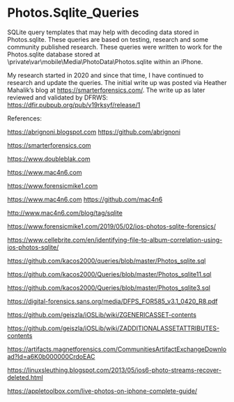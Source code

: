 # Photos.Sqlite_Queries
SQLite query templates that may help with decoding data stored in Photos.sqlite. These queries are based on testing, research and some community published research. These queries were written to work for the Photos.sqlite database stored at \private\var\mobile\Media\PhotoData\Photos.sqlite within an iPhone. 

My research started in 2020 and since that time, I have continued to research and update the queries. The initial write up was posted via Heather Mahalik’s blog at https://smarterforensics.com/. The write up as later reviewed and validated by DFRWS: https://dfir.pubpub.org/pub/v19rksyf/release/1

References:

https://abrignoni.blogspot.com https://github.com/abrignoni

https://smarterforensics.com

https://www.doubleblak.com 

https://www.mac4n6.com

https://www.forensicmike1.com

https://www.mac4n6.com https://github.com/mac4n6

http://www.mac4n6.com/blog/tag/sqlite

https://www.forensicmike1.com/2019/05/02/ios-photos-sqlite-forensics/

https://www.cellebrite.com/en/identifying-file-to-album-correlation-using-ios-photos-sqlite/

https://github.com/kacos2000/queries/blob/master/Photos_sqlite.sql

https://github.com/kacos2000/Queries/blob/master/Photos_sqlite11.sql

https://github.com/kacos2000/Queries/blob/master/Photos_sqlite3.sql

https://digital-forensics.sans.org/media/DFPS_FOR585_v3.1_0420_R8.pdf

https://github.com/geiszla/iOSLib/wiki/ZGENERICASSET-contents

https://github.com/geiszla/iOSLib/wiki/ZADDITIONALASSETATTRIBUTES-contents

https://artifacts.magnetforensics.com/CommunitiesArtifactExchangeDownload?Id=a6K0b000000CrdoEAC

https://linuxsleuthing.blogspot.com/2013/05/ios6-photo-streams-recover-deleted.html

https://appletoolbox.com/live-photos-on-iphone-complete-guide/
